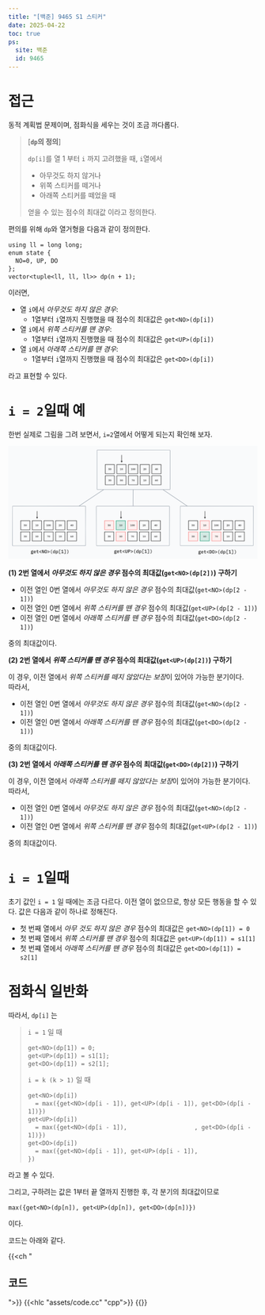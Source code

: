 ```yaml
---
title: "[백준] 9465 S1 스티커"
date: 2025-04-22
toc: true
ps:
  site: 백준
  id: 9465
---
```


# 접근

동적 계획법 문제이며, 점화식을 세우는 것이 조금 까다롭다.

> [**`dp`의 정의**]
> 
>
> `dp[i]`를 열 1 부터 `i` 까지 고려했을 때, `i`열에서
> * 아무것도 하지 않거나
> * 위쪽 스티커를 떼거나
> * 아래쪽 스티커를 떼었을 때
>
> 얻을 수 있는 점수의 최대값 이라고 정의한다.

편의를 위해 `dp`와 열거형을 다음과 같이 정의한다.

```cpp{lineNos=false}
using ll = long long;
enum state {
  NO=0, UP, DO
};
vector<tuple<ll, ll, ll>> dp(n + 1);
```

이러면,

* 열 `i`에서 *아무것도 하지 않은 경우*: 
  * 1열부터 `i`열까지 진행했을 때 점수의 최대값은 `get<NO>(dp[i])`
* 열 `i`에서 *위쪽 스티커를 뗸 경우*: 
  * 1열부터 `i`열까지 진행했을 때 점수의 최대값은 `get<UP>(dp[i])`
* 열 `i`에서 *아래쪽 스티커를 뗸 경우*:
  * 1열부터 `i`열까지 진행했을 때 점수의 최대값은 `get<DO>(dp[i])`

라고 표현할 수 있다.

# `i = 2`일때 예

한번 실제로 그림을 그려 보면서, `i=2`열에서 어떻게 되는지 확인해 보자.

![](./assets/00.png)

**(1) 2번 열에서 *아무것도 하지 않은 경우* 점수의 최대값(`get<NO>(dp[2])`) 구하기**

* 이전 열인 0번 열에서 *아무것도 하지 않은 경우* 점수의 최대값(`get<NO>(dp[2 - 1])`)
* 이전 열인 0번 열에서 *위쪽 스티커를 뗀 경우* 점수의 최대값(`get<UP>(dp[2 - 1])`)
* 이전 열인 0번 열에서 *아래쪽 스티커를 뗀 경우* 점수의 최대값(`get<DO>(dp[2 - 1])`)

중의 최대값이다.

**(2) 2번 열에서 *위쪽 스티커를 뗀 경우* 점수의 최대값(`get<UP>(dp[2])`) 구하기**

이 경우, 이전 열에서 *위쪽 스티커를 떼지 않았다는 보장*이 있어야 가능한 분기이다.  
따라서,

* 이전 열인 0번 열에서 *아무것도 하지 않은 경우* 점수의 최대값(`get<NO>(dp[2 - 1])`)
* 이전 열인 0번 열에서 *아래쪽 스티커를 뗀 경우* 점수의 최대값(`get<DO>(dp[2 - 1])`)

중의 최대값이다.

**(3) 2번 열에서 *아래쪽 스티커를 뗀 경우* 점수의 최대값(`get<DO>(dp[2])`) 구하기**

이 경우, 이전 열에서 *아래쪽 스티커를 떼지 않았다는 보장*이 있어야 가능한 분기이다.  
따라서,

* 이전 열인 0번 열에서 *아무것도 하지 않은 경우* 점수의 최대값(`get<NO>(dp[2 - 1])`)
* 이전 열인 0번 열에서 *위쪽 스티커를 뗀 경우* 점수의 최대값(`get<UP>(dp[2 - 1])`)

중의 최대값이다.

# `i = 1`일때

초기 값인 `i = 1` 일 때에는 조금 다르다. 
이전 열이 없으므로, 항상 모든 행동을 할 수 있다. 값은 다음과 같이 하나로 정해진다.

* 첫 번째 열에서 *아무 것도 하지 않은 경우* 점수의 최대값은 `get<NO>(dp[1]) = 0`
* 첫 번째 열에서 *위쪽 스티커를 뗀 경우* 점수의 최대값은 `get<UP>(dp[1]) = s1[1]`
* 첫 번쨰 열에서 *아래쪽 스티커를 뗀 경우* 점수의 최대값은 `get<DO>(dp[1]) = s2[1]`

# 점화식 일반화

따라서, `dp[i]` 는

> `i = 1` 일 때
>  ```cpp{lineNos=false}
>  get<NO>(dp[1]) = 0;
>  get<UP>(dp[1]) = s1[1];
>  get<DO>(dp[1]) = s2[1];
>  ```
> `i = k (k > 1)` 일 때
>  ```cpp{lineNos=false}
>  get<NO>(dp[i]) 
>    = max({get<NO>(dp[i - 1]), get<UP>(dp[i - 1]), get<DO>(dp[i - 1])})
>  get<UP>(dp[i]) 
>    = max({get<NO>(dp[i - 1]),                   , get<DO>(dp[i - 1])})
>  get<DO>(dp[i]) 
>    = max({get<NO>(dp[i - 1]), get<UP>(dp[i - 1]),                   })
>  ```

라고 볼 수 있다.

그리고, 구하려는 값은 1부터 끝 열까지 진행한 후, 각 분기의 최대값이므로

```cpp{lineNos=false}
max({get<NO>(dp[n]), get<UP>(dp[n]), get<DO>(dp[n])})
```

이다.

코드는 아래와 같다.

{{<ch "<h2>코드</h2>">}}
{{<hlc "assets/code.cc" "cpp">}}
{{</ch>}}

